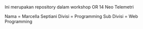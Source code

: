 Ini merupakan repository dalam workshop OR 14 Neo Telemetri

Nama = Marcella Septiani
Divisi = Programming
Sub Divisi = Web Programming